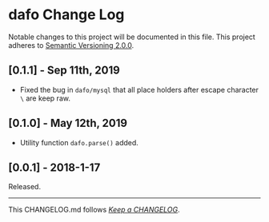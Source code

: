 #   dafo Change Log

Notable changes to this project will be documented in this file. This project adheres to [Semantic Versioning 2.0.0](http://semver.org/).

##	[0.1.1] - Sep 11th, 2019

*	Fixed the bug in `dafo/mysql` that all place holders after escape character `\` are keep raw.

##  [0.1.0] - May 12th, 2019

*   Utility function `dafo.parse()` added.

##	[0.0.1] - 2018-1-17

Released.

---
This CHANGELOG.md follows [*Keep a CHANGELOG*](http://keepachangelog.com/).
